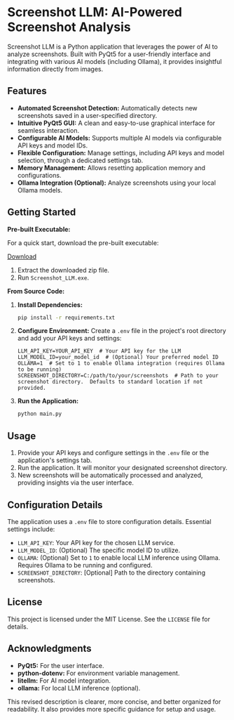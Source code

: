 # Screenshot LLM: AI-Powered Screenshot Analysis

Screenshot LLM is a Python application that leverages the power of AI to analyze screenshots.  Built with PyQt5 for a user-friendly interface and integrating with various AI models (including Ollama), it provides insightful information directly from images.

## Features

* **Automated Screenshot Detection:** Automatically detects new screenshots saved in a user-specified directory.
* **Intuitive PyQt5 GUI:**  A clean and easy-to-use graphical interface for seamless interaction.
* **Configurable AI Models:** Supports multiple AI models via configurable API keys and model IDs.
* **Flexible Configuration:**  Manage settings, including API keys and model selection, through a dedicated settings tab.
* **Memory Management:**  Allows resetting application memory and configurations.
* **Ollama Integration (Optional):**  Analyze screenshots using your local Ollama models.


## Getting Started

**Pre-built Executable:**

For a quick start, download the pre-built executable:

[Download](https://drive.google.com/file/d/1RTobs3usu4oucYrTiEIHWD84KjNASXWw/view?usp=sharing)

1. Extract the downloaded zip file.
2. Run `Screenshot_LLM.exe`.


**From Source Code:**

1. **Install Dependencies:**
   ```bash
   pip install -r requirements.txt
   ```

2. **Configure Environment:** Create a `.env` file in the project's root directory and add your API keys and settings:

   ```
   LLM_API_KEY=YOUR_API_KEY  # Your API key for the LLM
   LLM_MODEL_ID=your_model_id  # (Optional) Your preferred model ID
   OLLAMA=1  # Set to 1 to enable Ollama integration (requires Ollama to be running)
   SCREENSHOT_DIRECTORY=C:/path/to/your/screenshots  # Path to your screenshot directory.  Defaults to standard location if not provided.
   ```

3. **Run the Application:**

   ```bash
   python main.py
   ```

## Usage

1.  Provide your API keys and configure settings in the `.env` file or the application's settings tab.
2.  Run the application.  It will monitor your designated screenshot directory.
3.  New screenshots will be automatically processed and analyzed, providing insights via the user interface.


## Configuration Details

The application uses a `.env` file to store configuration details.  Essential settings include:

*   `LLM_API_KEY`: Your API key for the chosen LLM service.
*   `LLM_MODEL_ID`: (Optional) The specific model ID to utilize.
*   `OLLAMA`: (Optional) Set to `1` to enable local LLM inference using Ollama.  Requires Ollama to be running and configured.
*   `SCREENSHOT_DIRECTORY`: [Optional] Path to the directory containing screenshots.


## License

This project is licensed under the MIT License.  See the `LICENSE` file for details.


## Acknowledgments

*   **PyQt5:** For the user interface.
*   **python-dotenv:** For environment variable management.
*   **litellm:** For AI model integration.
*   **ollama:** For local LLM inference (optional).


This revised description is clearer, more concise, and better organized for readability.  It also provides more specific guidance for setup and usage.
